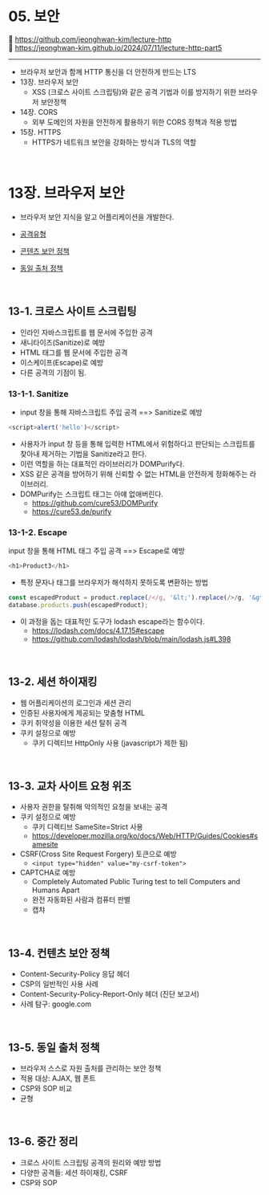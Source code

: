 # 05. 보안

🔗 https://github.com/jeonghwan-kim/lecture-http  
🔗 https://jeonghwan-kim.github.io/2024/07/11/lecture-http-part5

<hr>

- 브라우저 보안과 함께 HTTP 통신을 더 안전하게 만드는 LTS
- 13장. 브라우저 보안
  - XSS (크로스 사이트 스크립팅)와 같은 공격 기법과 이를 방지하기 위한 브라우저 보안정책
- 14장. CORS
  - 외부 도메인의 자원을 안전하게 활용하기 위한 CORS 정책과 적용 방법
- 15장. HTTPS
  - HTTPS가 네트워크 보안을 강화하는 방식과 TLS의 역할

<br>

# 13장. 브라우저 보안

- 브라우저 보안 지식을 알고 어플리케이션을 개발한다.

- [공격유형](https://developer.mozilla.org/ko/docs/Web/Security/Attacks#cross-site_scripting_xss)
- [콘텐츠 보안 정책](https://developer.mozilla.org/ko/docs/Web/HTTP/Guides/CSP)
- [동일 출처 정책](https://developer.mozilla.org/ko/docs/Web/Security/Same-origin_policy#%EA%B5%90%EC%B0%A8_%EC%B6%9C%EC%B2%98_%EB%84%A4%ED%8A%B8%EC%9B%8C%ED%81%AC_%EC%A0%91%EA%B7%BC)

<br>

## 13-1. 크로스 사이트 스크립팅

- 인라인 자바스크립트를 웹 문서에 주입한 공격
- 새니타이즈(Sanitize)로 예방
- HTML 태그를 웹 문서에 주입한 공격
- 이스케이프(Escape)로 예방
- 다른 공격의 기점이 됨.

### 13-1-1. Sanitize

- input 창을 통해 자바스크립트 주입 공격 ==> Sanitize로 예방

```javascript
<script>alert('hello')</script>
```

- 사용자가 input 창 등을 통해 입력한 HTML에서 위험하다고 판단되는 스크립트를 찾아내 제거하는 기법을 Sanitize라고 한다.
- 이런 역할을 하는 대표적인 라이브러리가 DOMPurify다.
- XSS 같은 공격을 방어하기 위해 신뢰할 수 없는 HTML을 안전하게 정화해주는 라이브러리.
- DOMPurify는 스크립트 태그는 아얘 없애버린다.
  - https://github.com/cure53/DOMPurify
  - https://cure53.de/purify

### 13-1-2. Escape

input 창을 통해 HTML 태그 주입 공격 ==> Escape로 예방

```javascript
<h1>Product3</h1>
```

- 특정 문자나 태그를 브라우저가 해석하지 못하도록 변환하는 방법

```javascript
const escapedProduct = product.replace(/</g, '&lt;').replace(/>/g, '&gt;');
database.products.push(escapedProduct);
```

- 이 과정을 돕는 대표적인 도구가 lodash escape라는 함수이다.
  - https://lodash.com/docs/4.17.15#escape
  - https://github.com/lodash/lodash/blob/main/lodash.js#L398

<br>

## 13-2. 세션 하이재킹

- 웹 어플리케이션의 로그인과 세션 관리
- 인증된 사용자에게 제공되는 맞춤형 HTML
- 쿠키 취약성을 이용한 세션 탈취 공격
- 쿠키 설정으로 예방
  - 쿠키 디렉티브 HttpOnly 사용 (javascript가 제한 됨)

<br>

## 13-3. 교차 사이트 요청 위조

- 사용자 권한을 탈취해 악의적인 요청을 보내는 공격
- 쿠키 설정으로 예방
  - 쿠키 디렉티브 SameSite=Strict 사용
  - https://developer.mozilla.org/ko/docs/Web/HTTP/Guides/Cookies#samesite
- CSRF(Cross Site Request Forgery) 토큰으로 예방
  - `<input type="hidden" value="my-csrf-token">`
- CAPTCHA로 예방
  - Completely Automated Public Turing test to tell Computers and Humans Apart
  - 완전 자동화된 사람과 컴퓨터 판별
  - 캡챠

<br>

## 13-4. 컨텐츠 보안 정책

- Content-Security-Policy 응답 헤더
- CSP의 일반적인 사용 사례
- Content-Security-Policy-Report-Only 헤더 (진단 보고서)
- 사례 탐구: google.com

<br>

## 13-5. 동일 출처 정책

- 브라우저 스스로 자원 출처를 관리하는 보안 정책
- 적용 대상: AJAX, 웹 폰트
- CSP와 SOP 비교
- 균형

<br>

## 13-6. 중간 정리

- 크로스 사이트 스크립팅 공격의 원리와 예방 방법
- 다양한 공격들: 세션 하이재킹, CSRF
- CSP와 SOP
